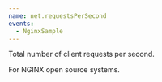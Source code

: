 ```yaml
---
name: net.requestsPerSecond
events:
  - NginxSample
---
```


Total number of client requests per second.

For NGINX open source systems.
